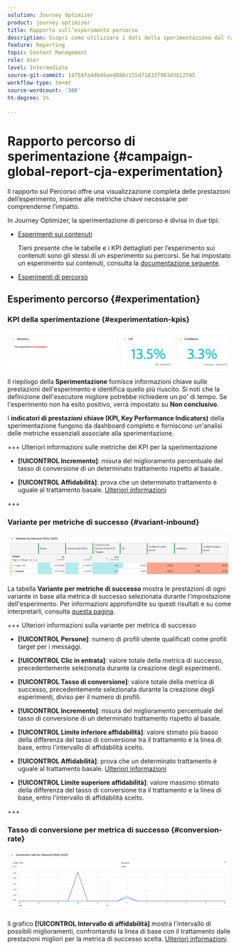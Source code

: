 ```yaml
---
solution: Journey Optimizer
product: journey optimizer
title: Rapporto sull’esperimento percorso
description: Scopri come utilizzare i dati della sperimentazione dal rapporto sul Percorso
feature: Reporting
topic: Content Management
role: User
level: Intermediate
source-git-commit: 14758fa4db49aed686c1554718337983d3812595
workflow-type: tm+mt
source-wordcount: '388'
ht-degree: 1%

---
```


# Rapporto percorso di sperimentazione {#campaign-global-report-cja-experimentation}

Il rapporto sul Percorso offre una visualizzazione completa delle prestazioni dell’esperimento, insieme alle metriche chiave necessarie per comprenderne l’impatto.

In Journey Optimizer, la sperimentazione di percorso è divisa in due tipi:

* [Esperimenti sui contenuti](../content-management/content-experiment.md)

  Tieni presente che le tabelle e i KPI dettagliati per l’esperimento sui contenuti sono gli stessi di un esperimento su percorsi. Se hai impostato un esperimento sui contenuti, consulta la [documentazione seguente](#experimentation).

* [Esperimenti di percorso](../building-journeys/optimize.md)

## Esperimento percorso {#experimentation}

### KPI della sperimentazione {#experimentation-kpis}

![](assets/journey-report-experiment-1.png)

Il riepilogo della **Sperimentazione** fornisce informazioni chiave sulle prestazioni dell&#39;esperimento e identifica quello più riuscito. Si noti che la definizione dell&#39;esecutore migliore potrebbe richiedere un po&#39; di tempo. Se l&#39;esperimento non ha esito positivo, verrà impostato su **Non conclusivo**.

I **indicatori di prestazioni chiave (KPI, Key Performance Indicators)** della sperimentazione fungono da dashboard completo e forniscono un&#39;analisi delle metriche essenziali associate alla sperimentazione.

+++ Ulteriori informazioni sulle metriche dei KPI per la sperimentazione

* **[!UICONTROL Incremento]**: misura del miglioramento percentuale del tasso di conversione di un determinato trattamento rispetto al basale.

* **[!UICONTROL Affidabilità]**: prova che un determinato trattamento è uguale al trattamento basale. [Ulteriori informazioni](../content-management/experiment-calculations.md#understand-confidence)

+++



### Variante per metriche di successo {#variant-inbound}

![](assets/cja-experimentation-variants.png)

La tabella **Variante per metriche di successo** mostra le prestazioni di ogni variante in base alla metrica di successo selezionata durante l&#39;impostazione dell&#39;esperimento.
Per informazioni approfondite su questi risultati e su come interpretarli, consulta [questa pagina](../content-management/get-started-experiment.md#interpret-results).

+++ Ulteriori informazioni sulla variante per metrica di successo

* **[!UICONTROL Persone]**: numero di profili utente qualificati come profili target per i messaggi.

* **[!UICONTROL Clic in entrata]**: valore totale della metrica di successo, precedentemente selezionata durante la creazione degli esperimenti.

* **[!UICONTROL Tasso di conversione]**: valore totale della metrica di successo, precedentemente selezionata durante la creazione degli esperimenti, diviso per il numero di profili.

* **[!UICONTROL Incremento]**: misura del miglioramento percentuale del tasso di conversione di un determinato trattamento rispetto al basale.

* **[!UICONTROL Limite inferiore affidabilità]**: valore stimato più basso della differenza del tasso di conversione tra il trattamento e la linea di base, entro l&#39;intervallo di affidabilità scelto.

* **[!UICONTROL Affidabilità]**: prova che un determinato trattamento è uguale al trattamento basale. [Ulteriori informazioni](../content-management/experiment-calculations.md#understand-confidence)

* **[!UICONTROL Limite superiore affidabilità]**: valore massimo stimato della differenza del tasso di conversione tra il trattamento e la linea di base, entro l&#39;intervallo di affidabilità scelto.

+++

### Tasso di conversione per metrica di successo {#conversion-rate}

![](assets/cja-experimentation-conversion.png)

Il grafico **[!UICONTROL Intervallo di affidabilità]** mostra l&#39;intervallo di possibili miglioramenti, confrontando la linea di base con il trattamento dalle prestazioni migliori per la metrica di successo scelta. [Ulteriori informazioni](../content-management/experiment-calculations.md#confidence-intervals).

